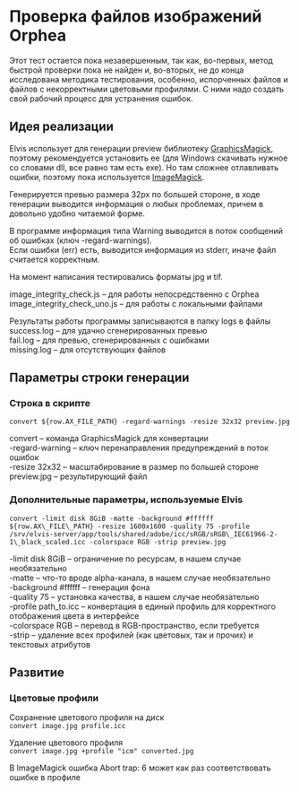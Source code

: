 # Проверка файлов изображений Orphea

Этот тест остается пока незавершенным, так как, во-первых, метод быстрой проверки пока не найден и, во-вторых, не до конца исследована методика тестирования, особенно, испорченных файлов и файлов с некорректными цветовыми профилями. С ними надо создать свой рабочий процесс для устранения ошибок.

## Идея реализации

Elvis использует для генерации preview библиотеку [GraphicsMagick](http://www.graphicsmagick.org), поэтому рекомендуется установить ее (для Windows скачивать нужное со словами dll, все равно там есть exe). Но там сложнее отлавливать ошибки, поэтому пока используется [ImageMagick](http://www.imagemagick.org).

Генерируется превью размера 32px по большей стороне, в ходе генерации выводится информация о любых проблемах, причем в довольно удобно читаемой форме.

В программе информация типа Warning выводится в поток сообщений об ошибках (ключ -regard-warnings).  
Если ошибки (err) есть, выводится информация из stderr, иначе файл считается корректным.

На момент написания тестировались форматы jpg и tif.

image\_integrity\_check.js – для работы непосредственно с Orphea  
image\_integrity\_check\_uno.js – для работы c локальными файлами

Результаты работы программы записываются в папку logs в файлы  
success.log – для удачно сгенерированных превью  
fail.log – для превью, сгенерированных с ошибками  
missing.log – для отсутствующих файлов

## Параметры строки генерации

### Строка в скрипте 

`convert ${row.AX_FILE_PATH} -regard-warnings -resize 32x32 preview.jpg`

convert – команда GraphicsMagick для конвертации  
-regard-warning – ключ перенаправления предупреждений в поток ошибок  
-resize 32x32 – масштабирование в размер по большей стороне  
preview.jpg – результирующий файл

### Дополнительные параметры, используемые Elvis

`convert -limit disk 8GiB -matte -background #ffffff ${row.AX\_FILE\_PATH} -resize 1600x1600 -quality 75 -profile /srv/elvis-server/app/tools/shared/adobe/icc/sRGB/sRGB\_IEC61966-2-1\_black_scaled.icc -colorspace RGB -strip preview.jpg`

-limit disk 8GiB – ограничение по ресурсам, в нашем случае необязательно  
-matte – что-то вроде alpha-канала, в нашем случае необязательно  
-background #ffffff – генерация фона  
-quality 75 – установка качества, в нашем случае необязательно  
-profile path_to.icc – конвертация в единый профиль для корректного отображения цвета в интерфейсе  
-colorspace RGB – перевод в RGB-пространство, если требуется  
-strip – удаление всех профилей (как цветовых, так и прочих) и текстовых атрибутов

## Развитие

### Цветовые профили

Сохранение цветового профиля на диск  
`convert image.jpg profile.icc`

Удаление цветового профиля  
`convert image.jpg +profile "icm" converted.jpg`

В ImageMagick ошибка Abort trap: 6 может как раз соответствовать ошибке в профиле
